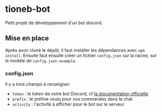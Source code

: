 # tioneb-bot

Petit projet de développement d'un bot discord.

## Mise en place

Après avoir cloné le dépôt, il faut installer les dépendances avec `npm install`. Ensuite faut ensuité créer un fichier `config.json` sur la racine, sur le modèle de `config.json.example`.

### config.json

Il y a trois champs à renseigner:

- `token` : le token de votre bot Discord, cf [la documentation officielle](https://discordapp.com/developers/docs/intro)
- `prefix` : le préfixe voulu pour vos commandes dans le chat
- `activity` : l'activité à afficher pour le bot sur le serveur
